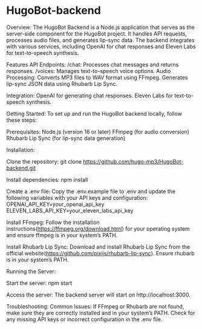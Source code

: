 # HugoBot-backend
Overview:
The HugoBot Backend is a Node.js application that serves as the server-side component for the HugoBot project. It handles API requests, processes audio files, and generates lip-sync data. The backend integrates with various services, including OpenAI for chat responses and Eleven Labs for text-to-speech synthesis.

Features
API Endpoints:
/chat: Processes chat messages and returns responses.
/voices: Manages text-to-speech voice options.
Audio Processing:
Converts MP3 files to WAV format using FFmpeg.
Generates lip-sync JSON data using Rhubarb Lip Sync.

Integration:
OpenAI for generating chat responses.
Eleven Labs for text-to-speech synthesis.

Getting Started:
To set up and run the HugoBot backend locally, follow these steps:

Prerequisites:
Node.js (version 16 or later)
FFmpeg (for audio conversion)
Rhubarb Lip Sync (for lip-sync data generation)

Installation:

Clone the repository:
git clone https://github.com/hugo-mp3/HugoBot-backend.git

Install dependencies:
npm install

Create a .env file: Copy the .env.example file to .env and update the following variables with your API keys and configuration:
OPENAI_API_KEY=your_openai_api_key
ELEVEN_LABS_API_KEY=your_eleven_labs_api_key

Install FFmpeg: Follow the installation instructions(https://ffmpeg.org/download.html) for your operating system and ensure ffmpeg is in your system’s PATH.

Install Rhubarb Lip Sync: Download and install Rhubarb Lip Sync from the official website(https://github.com/pixijs/rhubarb-lip-sync). Ensure rhubarb is in your system’s PATH.

Running the Server:

Start the server:
npm start

Access the server: The backend server will start on http://localhost:3000.

Troubleshooting:
Common Issues:
If FFmpeg or Rhubarb are not found, make sure they are correctly installed and in your system’s PATH.
Check for any missing API keys or incorrect configuration in the .env file.
